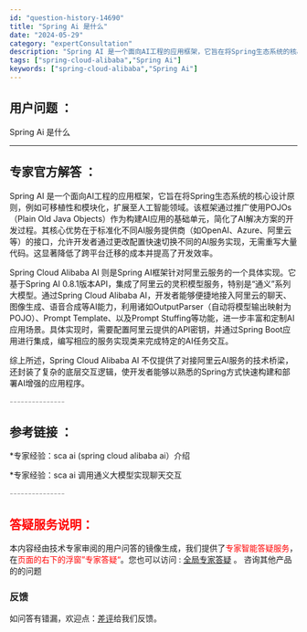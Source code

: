 ```yaml
---
id: "question-history-14690"
title: "Spring Ai 是什么"
date: "2024-05-29"
category: "expertConsultation"
description: "Spring AI 是一个面向AI工程的应用框架，它旨在将Spring生态系统的核心设计原则，例如可移植性和模块化，扩展至人工智能领域。该框架通过推广使用POJOs（Plain Old Java Objects）作为构建AI应用的基础单元，简化了AI解决方案的开发过程。其核心优势在于标准化不同AI服"
tags: ["spring-cloud-alibaba","Spring Ai"]
keywords: ["spring-cloud-alibaba","Spring Ai"]
---
```


## 用户问题 ： 
 Spring Ai 是什么  

---------------
## 专家官方解答 ：

Spring AI 是一个面向AI工程的应用框架，它旨在将Spring生态系统的核心设计原则，例如可移植性和模块化，扩展至人工智能领域。该框架通过推广使用POJOs（Plain Old Java Objects）作为构建AI应用的基础单元，简化了AI解决方案的开发过程。其核心优势在于标准化不同AI服务提供商（如OpenAI、Azure、阿里云等）的接口，允许开发者通过更改配置快速切换不同的AI服务实现，无需重写大量代码。这显著降低了跨平台迁移的成本并提高了开发效率。

Spring Cloud Alibaba AI 则是Spring AI框架针对阿里云服务的一个具体实现。它基于Spring AI 0.8.1版本API，集成了阿里云的灵积模型服务，特别是“通义”系列大模型。通过Spring Cloud Alibaba AI，开发者能够便捷地接入阿里云的聊天、图像生成、语音合成等AI能力，利用诸如OutputParser（自动将模型输出映射为POJO）、Prompt Template、以及Prompt Stuffing等功能，进一步丰富和定制AI应用场景。具体实现时，需要配置阿里云提供的API密钥，并通过Spring Boot应用进行集成，编写相应的服务实现类来完成特定的AI任务交互。

综上所述，Spring Cloud Alibaba AI 不仅提供了对接阿里云AI服务的技术桥梁，还封装了复杂的底层交互逻辑，使开发者能够以熟悉的Spring方式快速构建和部署AI增强的应用程序。


<font color="#949494">---------------</font> 


## 参考链接 ：

*专家经验：sca ai (spring cloud alibaba ai）介绍 
 
 *专家经验：sca ai 调用通义大模型实现聊天交互 


 <font color="#949494">---------------</font> 
 


## <font color="#FF0000">答疑服务说明：</font> 

本内容经由技术专家审阅的用户问答的镜像生成，我们提供了<font color="#FF0000">专家智能答疑服务</font>，在<font color="#FF0000">页面的右下的浮窗”专家答疑“</font>。您也可以访问 : [全局专家答疑](https://answer.opensource.alibaba.com/docs/intro) 。 咨询其他产品的的问题

### 反馈
如问答有错漏，欢迎点：[差评](https://ai.nacos.io/user/feedbackByEnhancerGradePOJOID?enhancerGradePOJOId=14740)给我们反馈。
